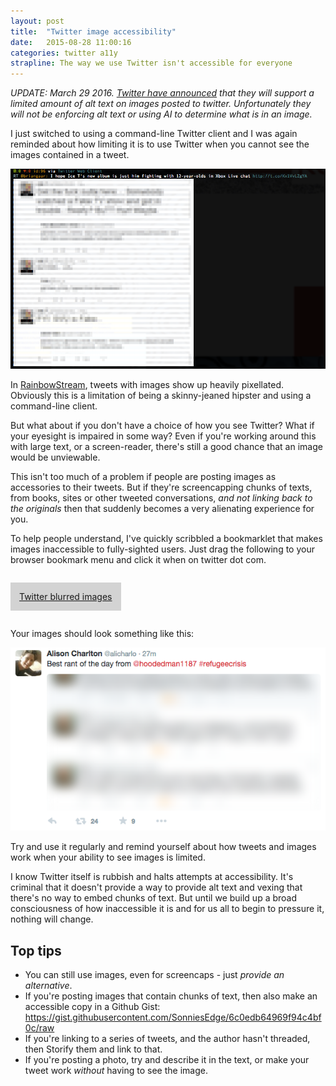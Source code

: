```yaml
---
layout: post
title:  "Twitter image accessibility"
date:   2015-08-28 11:00:16
categories: twitter a11y
strapline: The way we use Twitter isn't accessible for everyone
---
```


*UPDATE: March 29 2016. [Twitter have announced](https://blog.twitter.com/2016/accessible-images-for-everyone) that they will support a limited amount of alt text on images posted to twitter. Unfortunately they will not be enforcing alt text or using AI to determine what is in an image.*

I just switched to using a command-line Twitter client and I was again reminded about how limiting it is to use Twitter when you cannot see the images contained in a tweet.

<img src="/images/posts/twitter-accessibility/twitter_pixelated.png" alt="Screenshot of my twitter client, Rainbowstream" />

In [RainbowStream](http://www.rainbowstream.org/), tweets with images show up heavily pixellated. Obviously this is a limitation of being a skinny-jeaned hipster and using a command-line client.

But what about if you don't have a choice of how you see Twitter? What if your eyesight is impaired in some way? Even if you're working around this with large text, or a screen-reader, there's still a good chance that an image would be unviewable.

This isn't too much of a problem if people are posting images as accessories to their tweets. But if they're screencapping chunks of texts, from books, sites or other tweeted conversations, *and not linking back to the originals* then that suddenly becomes a very alienating experience for you.

To help people understand, I've quickly scribbled a bookmarklet that makes images inaccessible to fully-sighted users. Just drag the following to your browser bookmark menu and click it when on twitter dot com.

<a href="javascript:(function(){javascript:(function(){var newcss='.AdaptiveMedia-container {-webkit-filter: blur(10px); filter: blur(10px);}';if(&quot;\v&quot;==&quot;v&quot;){document.createStyleSheet().cssText=newcss}else{var tag=document.createElement(&quot;style&quot;);tag.type=&quot;text/css&quot;;document.getElementsByTagName(&quot;head&quot;)[0].appendChild(tag);tag[(typeof document.body.style.WebkitAppearance==&quot;string&quot;)?&quot;innerText&quot;:&quot;innerHTML&quot;]=newcss}})();})();" style="padding: 1em; background-color: lightgray; margin-top: 1em; margin-bottom: 1em; display: inline-block;">Twitter blurred images</a>

Your images should look something like this:

<img src="/images/posts/twitter-accessibility/twitter_blurred.png" alt="A blurred image from twitter.com" />

Try and use it regularly and remind yourself about how tweets and images work when your ability to see images is limited.

I know Twitter itself is rubbish and halts attempts at accessibility. It's criminal that it doesn't provide a way to provide alt text and vexing that there's no way to embed chunks of text. But until we build up a broad consciousness of how inaccessible it is and for us all to begin to pressure it, nothing will change.

## Top tips

- You can still use images, even for screencaps - just *provide an alternative*.
- If you're posting images that contain chunks of text, then also make an accessible copy in a Github Gist: https://gist.githubusercontent.com/SonniesEdge/6c0edb64969f94c4bf0c/raw
- If you're linking to a series of tweets, and the author hasn't threaded, then Storify them and link to that.
- If you're posting a photo, try and describe it in the text, or make your tweet work *without* having to see the image.
